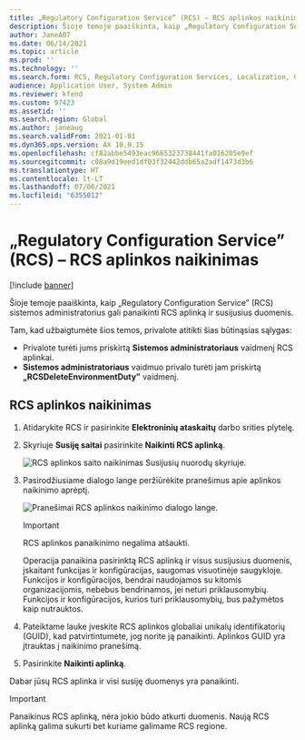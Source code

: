 ```yaml
---
title: „Regulatory Configuration Service” (RCS) – RCS aplinkos naikinimas
description: Šioje temoje paaiškinta, kaip „Regulatory Configuration Service” (RCS) sistemos administratorius gali panaikinti RCS aplinką ir susijusius duomenis.
author: JaneA07
ms.date: 06/14/2021
ms.topic: article
ms.prod: ''
ms.technology: ''
ms.search.form: RCS, Regulatory Configuration Services, Localization, Global
audience: Application User, System Admin
ms.reviewer: kfend
ms.custom: 97423
ms.assetid: ''
ms.search.region: Global
ms.author: janeaug
ms.search.validFrom: 2021-01-01
ms.dyn365.ops.version: AX 10.0.15
ms.openlocfilehash: cf82abbe5493eac9665323738441fa016205e9ef
ms.sourcegitcommit: c08a9d19eed1df03f32442ddb65a2adf1473d3b6
ms.translationtype: HT
ms.contentlocale: lt-LT
ms.lasthandoff: 07/06/2021
ms.locfileid: "6355012"
---
```

# <a name="regulatory-configuration-service-rcs---delete-an-rcs-environment"></a>„Regulatory Configuration Service” (RCS) – RCS aplinkos naikinimas

[!include [banner](../includes/banner.md)]

Šioje temoje paaiškinta, kaip „Regulatory Configuration Service” (RCS) sistemos administratorius gali panaikinti RCS aplinką ir susijusius duomenis.

Tam, kad užbaigtumėte šios temos, privalote atitikti šias būtinąsias sąlygas:

- Privalote turėti jums priskirtą **Sistemos administratoriaus** vaidmenį RCS aplinkai.
- **Sistemos administratoriaus** vaidmuo privalo turėti jam priskirtą **„RCSDeleteEnvironmentDuty”** vaidmenį.

## <a name="delete-an-rcs-environment"></a>RCS aplinkos naikinimas

1. Atidarykite RCS ir pasirinkite **Elektroninių ataskaitų** darbo srities plytelę.
2. Skyriuje **Susiję saitai** pasirinkite **Naikinti RCS aplinką**.

    ![RCS aplinkos saito naikinimas Susijusių nuorodų skyriuje.](media/01_RCS-Delete-Environ-Related-Link.PNG)

3. Pasirodžiusiame dialogo lange peržiūrėkite pranešimus apie aplinkos naikinimo aprėptį.

    ![Pranešimai RCS aplinkos naikinimo dialogo lange.](media/01_RCS-Delete-Environ-Msg_noGUID.PNG)

    > [!IMPORTANT]
    > RCS aplinkos panaikinimo negalima atšaukti.
    >
    > Operacija panaikina pasirinktą RCS aplinką ir visus susijusius duomenis, įskaitant funkcijas ir konfigūracijas, saugomas visuotinėje saugykloje. Funkcijos ir konfigūracijos, bendrai naudojamos su kitomis organizacijomis, nebebus bendrinamos, jei neturi priklausomybių. Funkcijos ir konfigūracijos, kurios turi priklausomybių, bus pažymėtos kaip nutrauktos.

4. Pateiktame lauke įveskite RCS aplinkos globaliai unikalų identifikatorių (GUID), kad patvirtintumėte, jog norite ją panaikinti. Aplinkos GUID yra įtrauktas į naikinimo pranešimą.
5. Pasirinkite **Naikinti aplinką**.
    
Dabar jūsų RCS aplinka ir visi susiję duomenys yra panaikinti.

> [!IMPORTANT]
> Panaikinus RCS aplinką, nėra jokio būdo atkurti duomenis. Naują RCS aplinką galima sukurti bet kuriame galimame RCS regione.
